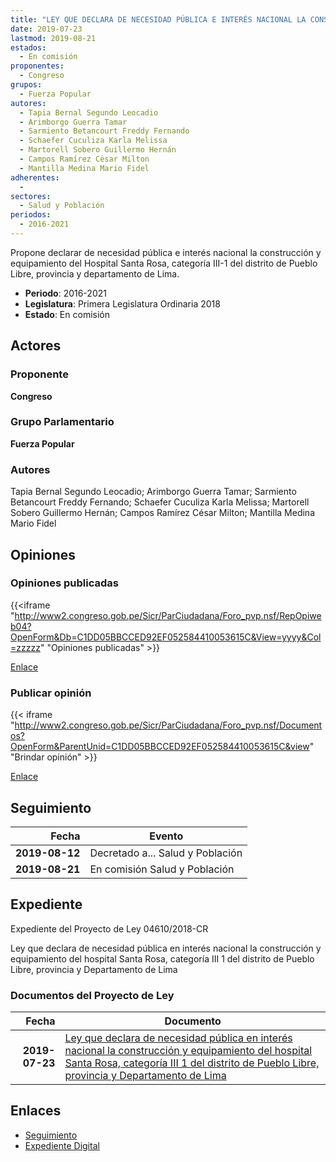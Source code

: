 ```yaml
---
title: "LEY QUE DECLARA DE NECESIDAD PÚBLICA E INTERÉS NACIONAL LA CONSTRUCCIÓN Y EQUIPAMIENTO DEL HOSPITAL SANTA ROSA, CATEGORÍA III 1 DEL DISTRITO DE PUEBLO LIBRE, PROVINCIA Y DEPARTAMENTO DE LIMA"
date: 2019-07-23
lastmod: 2019-08-21
estados: 
  - En comisión
proponentes: 
  - Congreso
grupos: 
  - Fuerza Popular
autores: 
  - Tapia Bernal Segundo Leocadio
  - Arimborgo Guerra Tamar
  - Sarmiento Betancourt Freddy Fernando
  - Schaefer Cuculiza Karla Melissa
  - Martorell Sobero Guillermo Hernán
  - Campos Ramírez César Milton
  - Mantilla Medina Mario Fidel
adherentes: 
  - 
sectores: 
  - Salud y Población
periodos: 
  - 2016-2021
---
```


Propone declarar de necesidad pública e interés nacional la construcción y equipamiento del Hospital Santa Rosa, categoría III-1 del distrito de Pueblo Libre, provincia y departamento de Lima.

- **Periodo**: 2016-2021
- **Legislatura**: Primera Legislatura Ordinaria 2018
- **Estado**: En comisión

## Actores

### Proponente

**Congreso**

### Grupo Parlamentario

**Fuerza Popular**

### Autores

Tapia Bernal Segundo Leocadio; Arimborgo Guerra Tamar; Sarmiento Betancourt Freddy Fernando; Schaefer Cuculiza Karla Melissa; Martorell Sobero Guillermo Hernán; Campos Ramírez César Milton; Mantilla Medina Mario Fidel


## Opiniones

### Opiniones publicadas

{{<iframe "http://www2.congreso.gob.pe/Sicr/ParCiudadana/Foro_pvp.nsf/RepOpiweb04?OpenForm&Db=C1DD05BBCCED92EF052584410053615C&View=yyyy&Col=zzzzz" "Opiniones publicadas" >}}

[Enlace](http://www2.congreso.gob.pe/Sicr/ParCiudadana/Foro_pvp.nsf/RepOpiweb04?OpenForm&Db=C1DD05BBCCED92EF052584410053615C&View=yyyy&Col=zzzzz)
### Publicar opinión

{{< iframe "http://www2.congreso.gob.pe/Sicr/ParCiudadana/Foro_pvp.nsf/Documentos?OpenForm&ParentUnid=C1DD05BBCCED92EF052584410053615C&view" "Brindar opinión" >}}

[Enlace](http://www2.congreso.gob.pe/Sicr/ParCiudadana/Foro_pvp.nsf/Documentos?OpenForm&ParentUnid=C1DD05BBCCED92EF052584410053615C&view)

## Seguimiento

| Fecha | Evento |
|------:|--------|
| **2019-08-12** | Decretado a... Salud y Población|
| **2019-08-21** | En comisión Salud y Población|


## Expediente

Expediente del Proyecto de Ley 04610/2018-CR

Ley que declara de necesidad pública en interés nacional la construcción y equipamiento del hospital Santa Rosa, categoría III 1 del distrito de Pueblo Libre, provincia y Departamento de Lima


### Documentos del Proyecto de Ley

| Fecha | Documento |
|------:|--------|
| **2019-07-23** | [Ley que declara de necesidad pública en interés nacional la construcción y equipamiento del hospital Santa Rosa, categoría III 1 del distrito de Pueblo Libre, provincia y Departamento de Lima](http://www.leyes.congreso.gob.pe/Documentos/2016_2021/Proyectos_de_Ley_y_de_Resoluciones_Legislativas/PL0461020190723.pdf) |

## Enlaces 

- [Seguimiento](http://www2.congreso.gob.pe/Sicr/TraDocEstProc/CLProLey2016.nsf/f7fff46988ca05b1052578e100829cc7/c7c61aa9bd6fa7cd052584410061ceab?OpenDocument)
- [Expediente Digital](http://www2.congreso.gob.pe/Sicr/TraDocEstProc/CLProLey2016.nsf/f7fff46988ca05b1052578e100829cc7/c7c61aa9bd6fa7cd052584410061ceab?OpenDocument&Click=05257FB7005EB655.eb71d0cf91d8294e05256cdf006b5706/$Body/0.1C6C)
